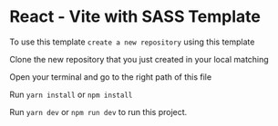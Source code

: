 # React - Vite with SASS Template

To use this template `create a new repository` using this template

Clone the new repository that you just created in your local matching

Open your terminal and go to the right path of this file

Run `yarn install` or `npm install` 

Run `yarn dev` or `npm run dev` to run this project.
